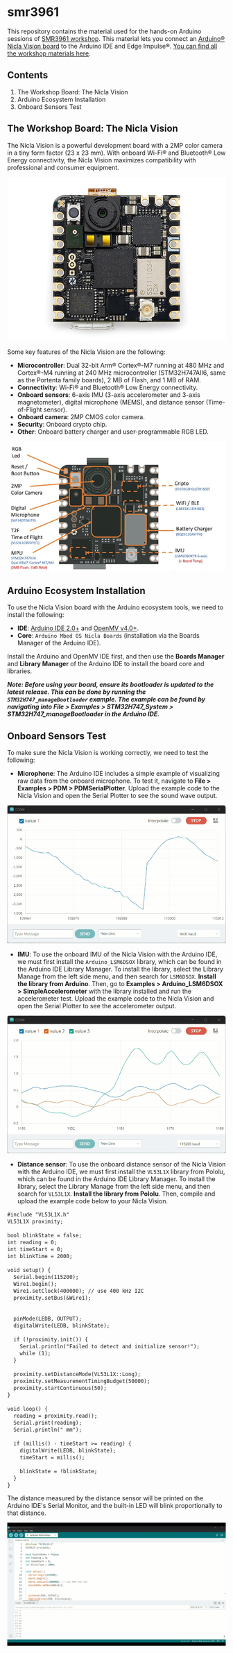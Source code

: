 # smr3961

This repository contains the material used for the hands-on Arduino sessions of [SMR3961 workshop](https://indico.ictp.it/event/10499). This material lets you connect an [Arduino® Nicla Vision board](https://store.arduino.cc/products/nicla-vision) to the Arduino IDE and Edge Impulse®. [You can find all the workshop materials here](https://tinyml.seas.harvard.edu/SustainableDev-24/).

## Contents

1. The Workshop Board: The Nicla Vision
2. Arduino Ecosystem Installation
3. Onboard Sensors Test 

## The Workshop Board: The Nicla Vision

The Nicla Vision is a powerful development board with a 2MP color camera in a tiny form factor (23 x 23 mm). With onboard Wi-Fi® and Bluetooth® Low Energy connectivity, the Nicla Vision maximizes compatibility with professional and consumer equipment. 

![The Nicla Vision board](/assets/nicla_vision_01.png)

Some key features of the Nicla Vision are the following:

- **Microcontroller**: Dual 32-bit Arm® Cortex®-M7 running at 480 MHz and Cortex®-M4 running at 240 MHz microcontroller (STM32H747AII6, same as the Portenta family boards), 2 MB of Flash, and 1 MB of RAM.
- **Connectivity**: Wi-Fi® and Bluetooth® Low Energy connectivity.
- **Onboard sensors**: 6-axis IMU (3-axis accelerometer and 3-axis magnetometer), digital microphone (MEMS), and distance sensor (Time-of-Flight sensor).
- **Onboard camera**: 2MP CMOS color camera. 
- **Security**: Onboard crypto chip. 
- **Other**: Onboard battery charger and user-programmable RGB LED. 

![Key features of the Nicla Vision. Image credits: Machine Learning Systems book from Harvard University](/assets/nicla_vision_02.png)

## Arduino Ecosystem Installation

To use the Nicla Vision board with the Arduino ecosystem tools, we need to install the following:

- **IDE**: [Arduino IDE 2.0+](https://www.arduino.cc/en/software) and [OpenMV v4.0+](https://openmv.io/pages/download).
- **Core**: `Arduino Mbed OS Nicla Boards` (installation via the Boards Manager of the Arduino IDE). 

Install the Arduino and OpenMV IDE first, and then use the **Boards Manager** and **Library Manager** of the Arduino IDE to install the board core and libraries. 

***Note: Before using your board, ensure its bootloader is updated to the latest release. This can be done by running the `STM32H747_manageBootloader` example. The example can be found by navigating into **File > Examples > STM32H747_System > STM32H747_manageBootloader** in the Arduino IDE.***

## Onboard Sensors Test 

To make sure the Nicla Vision is working correctly, we need to test the following:

- **Microphone**: The Arduino IDE includes a simple example of visualizing raw data from the onboard microphone. To test it, navigate to **File > Examples > PDM > PDMSerialPlotter**. Upload the example code to the Nicla Vision and open the Serial Plotter to see the sound wave output.

![Microphone test sketch](/assets/microphone_test.gif)

- **IMU**: To use the onboard IMU of the Nicla Vision with the Arduino IDE, we must first install the `Arduino_LSM6DSOX` library, which can be found in the Arduino IDE Library Manager. To install the library, select the Library Manage from the left side menu, and then search for `LSM6DSOX`. **Install the library from Arduino**. Then, go to **Examples > Arduino_LSM6DSOX > SimpleAccelerometer** with the library installed and run the accelerometer test. Upload the example code to the Nicla Vision and open the Serial Plotter to see the accelerometer output.

![Accelerometer test sketch](/assets/accelerometer_test.gif)

- **Distance sensor**: To use the onboard distance sensor of the Nicla Vision with the Arduino IDE, we must first install the `VL53L1X` library from Pololu, which can be found in the Arduino IDE Library Manager. To install the library, select the Library Manage from the left side menu, and then search for `VL53L1X`. **Install the library from Pololu**. Then, compile and upload the example code below to your Nicla Vision.

```arduino
#include "VL53L1X.h"
VL53L1X proximity;

bool blinkState = false;
int reading = 0;
int timeStart = 0;
int blinkTime = 2000;

void setup() {
  Serial.begin(115200);
  Wire1.begin();
  Wire1.setClock(400000); // use 400 kHz I2C
  proximity.setBus(&Wire1);


  pinMode(LEDB, OUTPUT);
  digitalWrite(LEDB, blinkState);

  if (!proximity.init()) {
    Serial.println("Failed to detect and initialize sensor!");
    while (1);
  }

  proximity.setDistanceMode(VL53L1X::Long);
  proximity.setMeasurementTimingBudget(50000);
  proximity.startContinuous(50);
}

void loop() {
  reading = proximity.read();
  Serial.print(reading);
  Serial.println(" mm");

  if (millis() - timeStart >= reading) {
    digitalWrite(LEDB, blinkState);
    timeStart = millis();

    blinkState = !blinkState;
  }
}
```
The distance measured by the distance sensor will be printed on the Arduino IDE's Serial Monitor, and the built-in LED will blink proportionally to that distance.

![Distance sensor test sketch](/assets/distance_test.gif)